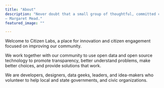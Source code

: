 ```yaml
---
title: "About"
description: "Never doubt that a small group of thoughtful, committed citizens can change the world; indeed, it's the only thing that ever has.
— Margaret Mead."
featured_image: ""

---
```


Welcome to Citizen Labs, a place for innovation and citizen engagement focused on improving our community.

We work together with our community to use open data and open source technology to promote transparency, better understand problems, make better choices, and provide solutions that work.

We are developers, designers, data geeks, leaders, and idea-makers who volunteer to help local and state governments, and civic organizations.
